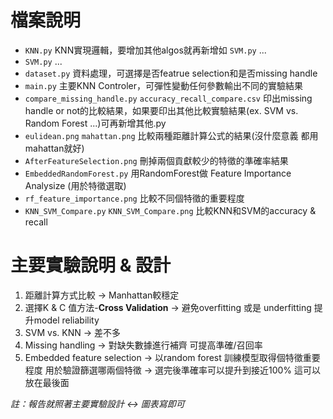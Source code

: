 # 檔案說明
- `KNN.py` KNN實現邏輯，要增加其他algos就再新增如 `SVM.py` ...
- `SVM.py` ...
- `dataset.py` 資料處理，可選擇是否featrue selection和是否missing handle
- `main.py` 主要KNN Controler，可彈性變動任何參數輸出不同的實驗結果
- `compare_missing_handle.py` `accuracy_recall_compare.csv` 印出missing handle or not的比較結果，如果要印出其他比較實驗結果(ex. SVM vs. Random Forest ...)可再新增其他.py
- `eulidean.png` `mahattan.png` 比較兩種距離計算公式的結果(沒什麼意義 都用mahattan就好)
- `AfterFeatureSelection.png` 刪掉兩個貢獻較少的特徵的準確率結果
- `EmbeddedRandomForest.py` 用RandomForest做 Feature Importance Analysize (用於特徵選取)
- `rf_feature_importance.png` 比較不同個特徵的重要程度
- `KNN_SVM_Compare.py` `KNN_SVM_Compare.png` 比較KNN和SVM的accuracy & recall

# 主要實驗說明 & 設計
1. 距離計算方式比較 -> Manhattan較穩定
2. 選擇K & C 值方法-**Cross Validation** -> 避免overfitting 或是 underfitting 提升model reliability
3. SVM vs. KNN -> 差不多
4. Missing handling -> 對缺失數據進行補齊 可提高準確/召回率
5. Embedded feature selection -> 以random forest 訓練模型取得個特徵重要程度 用於驗證篩選哪兩個特徵 -> 選完後準確率可以提升到接近100% 這可以放在最後面

*註：報告就照著主要實驗設計 <-> 圖表寫即可*
